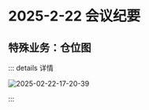 # 2025-2-22 会议纪要

## 特殊业务：仓位图

::: details 详情

![2025-02-22-17-20-39](https://gh-img-store.ruan-cat.com/01s-docs/2025-02-22-17-20-39.png)

:::
